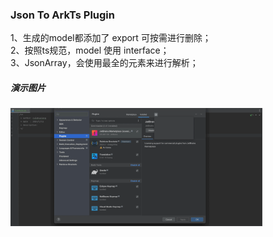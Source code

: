 ### Json To ArkTs Plugin

1、生成的model都添加了 export 可按需进行删除；<br>
2、按照ts规范，model 使用 interface；<br>
3、JsonArray，会使用最全的元素来进行解析；<br>

##### 演示图片 <br>

<img src="https://github.com/paihuai00/JsonToArkTsModel/blob/master/screenshot/easy_use.gif" width="80%">
